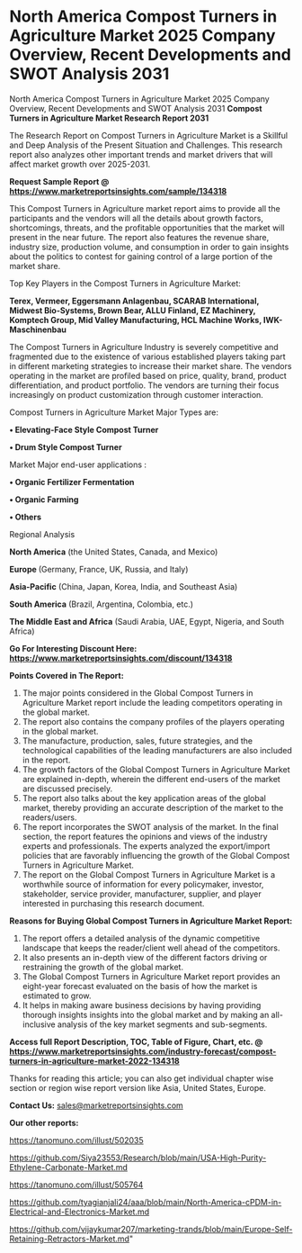# North America Compost Turners in Agriculture Market 2025 Company Overview, Recent Developments and SWOT Analysis 2031
North America Compost Turners in Agriculture Market 2025 Company Overview, Recent Developments and SWOT Analysis 2031
<strong>Compost Turners in Agriculture Market Research Report 2031</strong>

The Research Report on Compost Turners in Agriculture Market is a Skillful and Deep Analysis of the Present Situation and Challenges. This research report also analyzes other important trends and market drivers that will affect market growth over 2025-2031.

<strong>Request Sample Report @ <a href=https://www.marketreportsinsights.com/sample/134318>https://www.marketreportsinsights.com/sample/134318</a></strong>

This Compost Turners in Agriculture market report aims to provide all the participants and the vendors will all the details about growth factors, shortcomings, threats, and the profitable opportunities that the market will present in the near future. The report also features the revenue share, industry size, production volume, and consumption in order to gain insights about the politics to contest for gaining control of a large portion of the market share.

Top Key Players in the Compost Turners in Agriculture Market:

<strong>Terex, Vermeer, Eggersmann Anlagenbau, SCARAB International, Midwest Bio-Systems, Brown Bear, ALLU Finland, EZ Machinery, Komptech Group, Mid Valley Manufacturing, HCL Machine Works, IWK-Maschinenbau</strong>

The Compost Turners in Agriculture Industry is severely competitive and fragmented due to the existence of various established players taking part in different marketing strategies to increase their market share. The vendors operating in the market are profiled based on price, quality, brand, product differentiation, and product portfolio. The vendors are turning their focus increasingly on product customization through customer interaction.

Compost Turners in Agriculture Market Major Types are:

<strong>• Elevating-Face Style Compost Turner

• Drum Style Compost Turner</strong>

Market Major end-user applications :

<strong>• Organic Fertilizer Fermentation

• Organic Farming

• Others</strong>

Regional Analysis

</u><strong><b>North America</b></strong> (the United States, Canada, and Mexico)

<strong><b>Europe </b></strong>(Germany, France, UK, Russia, and Italy)

<strong><b>Asia-Pacific</b></strong> (China, Japan, Korea, India, and Southeast Asia)

<strong><b>South America</b></strong> (Brazil, Argentina, Colombia, etc.)

<strong><b>The Middle East and Africa</b></strong> (Saudi Arabia, UAE, Egypt, Nigeria, and South Africa)

<strong>Go For Interesting Discount Here: <a href=https://www.marketreportsinsights.com/discount/134318>https://www.marketreportsinsights.com/discount/134318</a></strong>

<strong>Points Covered in The Report:</strong>
<ol>
  <li>The major points considered in the Global Compost Turners in Agriculture Market report include the leading competitors operating in the global market.</li>
  <li>The report also contains the company profiles of the players operating in the global market.</li>
  <li>The manufacture, production, sales, future strategies, and the technological capabilities of the leading manufacturers are also included in the report.</li>
  <li>The growth factors of the Global Compost Turners in Agriculture Market are explained in-depth, wherein the different end-users of the market are discussed precisely.</li>
  <li>The report also talks about the key application areas of the global market, thereby providing an accurate description of the market to the readers/users.</li>
  <li>The report incorporates the SWOT analysis of the market. In the final section, the report features the opinions and views of the industry experts and professionals. The experts analyzed the export/import policies that are favorably influencing the growth of the Global Compost Turners in Agriculture Market.</li>
  <li>The report on the Global Compost Turners in Agriculture Market is a worthwhile source of information for every policymaker, investor, stakeholder, service provider, manufacturer, supplier, and player interested in purchasing this research document.</li>
</ol>
<strong>Reasons for Buying Global Compost Turners in Agriculture Market Report:</strong>

<ol>
  <li>The report offers a detailed analysis of the dynamic competitive landscape that keeps the reader/client well ahead of the competitors.</li>
  <li>It also presents an in-depth view of the different factors driving or restraining the growth of the global market.</li>
  <li>The Global Compost Turners in Agriculture Market report provides an eight-year forecast evaluated on the basis of how the market is estimated to grow.</li>
  <li>It helps in making aware business decisions by having providing thorough insights insights into the global market and by making an all-inclusive analysis of the key market segments and sub-segments.</li>
</ol>
<strong>Access full Report Description, TOC, Table of Figure, Chart, etc. @ <a href=https://www.marketreportsinsights.com/industry-forecast/compost-turners-in-agriculture-market-2022-134318>https://www.marketreportsinsights.com/industry-forecast/compost-turners-in-agriculture-market-2022-134318</a></strong>


Thanks for reading this article; you can also get individual chapter wise section or region wise report version like Asia, United States, Europe.

<strong>Contact Us:</strong>
sales@marketreportsinsights.com

<strong>Our other reports:</strong>

<a href=https://tanomuno.com/illust/502035>https://tanomuno.com/illust/502035</a>

<a href=https://github.com/Siya23553/Research/blob/main/USA-High-Purity-Ethylene-Carbonate-Market.md>https://github.com/Siya23553/Research/blob/main/USA-High-Purity-Ethylene-Carbonate-Market.md</a>

<a href=https://tanomuno.com/illust/505764>https://tanomuno.com/illust/505764</a>

<a href=https://github.com/tyagianjali24/aaa/blob/main/North-America-cPDM-in-Electrical-and-Electronics-Market.md>https://github.com/tyagianjali24/aaa/blob/main/North-America-cPDM-in-Electrical-and-Electronics-Market.md</a>

<a href=https://github.com/vijaykumar207/marketing-trands/blob/main/Europe-Self-Retaining-Retractors-Market.md>https://github.com/vijaykumar207/marketing-trands/blob/main/Europe-Self-Retaining-Retractors-Market.md</a>"
